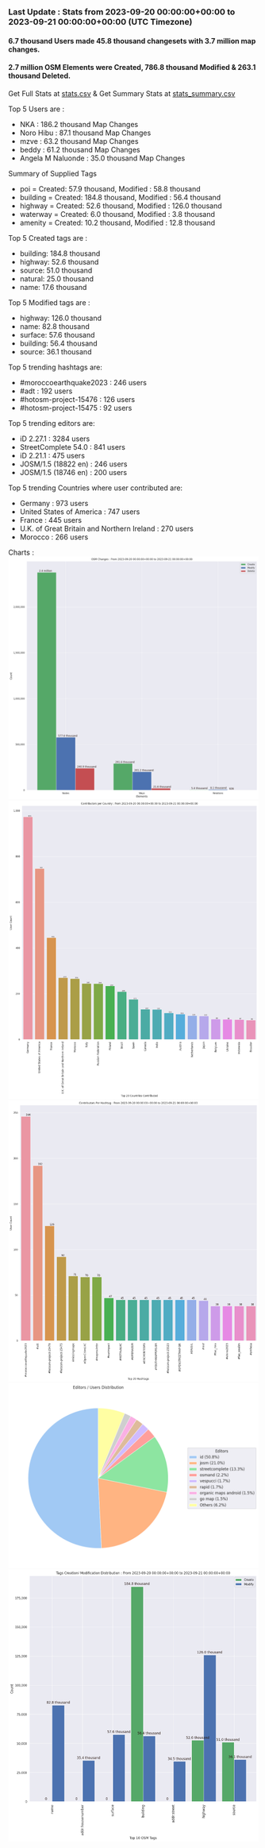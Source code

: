 ### Last Update : Stats from 2023-09-20 00:00:00+00:00 to 2023-09-21 00:00:00+00:00 (UTC Timezone)

#### 6.7 thousand Users made 45.8 thousand changesets with 3.7 million map changes.
#### 2.7 million OSM Elements were Created, 786.8 thousand Modified & 263.1 thousand Deleted.
Get Full Stats at [stats.csv](/stats/Global/Daily/stats.csv)
 & Get Summary Stats at [stats_summary.csv](/stats/Global/Daily/stats_summary.csv)

Top 5 Users are : 
- NKA : 186.2 thousand Map Changes
- Noro Hibu : 87.1 thousand Map Changes
- mzve : 63.2 thousand Map Changes
- beddy : 61.2 thousand Map Changes
- Angela M Naluonde : 35.0 thousand Map Changes

Summary of Supplied Tags
- poi = Created: 57.9 thousand, Modified : 58.8 thousand
- building = Created: 184.8 thousand, Modified : 56.4 thousand
- highway = Created: 52.6 thousand, Modified : 126.0 thousand
- waterway = Created: 6.0 thousand, Modified : 3.8 thousand
- amenity = Created: 10.2 thousand, Modified : 12.8 thousand


Top 5 Created tags are :
- building: 184.8 thousand
- highway: 52.6 thousand
- source: 51.0 thousand
- natural: 25.0 thousand
- name: 17.6 thousand


Top 5 Modified tags are :
- highway: 126.0 thousand
- name: 82.8 thousand
- surface: 57.6 thousand
- building: 56.4 thousand
- source: 36.1 thousand


Top 5 trending hashtags are:
- #moroccoearthquake2023 : 246 users
- #adt : 192 users
- #hotosm-project-15476 : 126 users
- #hotosm-project-15475 : 92 users


Top 5 trending editors are:
- iD 2.27.1 : 3284 users
- StreetComplete 54.0 : 841 users
- iD 2.21.1 : 475 users
- JOSM/1.5 (18822 en) : 246 users
- JOSM/1.5 (18746 en) : 200 users


Top 5 trending Countries where user contributed are:
- Germany : 973 users
- United States of America : 747 users
- France : 445 users
- U.K. of Great Britain and Northern Ireland : 270 users
- Morocco : 266 users


 Charts : 
![Alt text](./stats_osm_changes.png) 
![Alt text](./stats_users_per_country.png) 
![Alt text](./stats_users_per_hashtag.png) 
![Alt text](./stats_editors_pie_chart.png) 
![Alt text](./stats_tags.png) 

